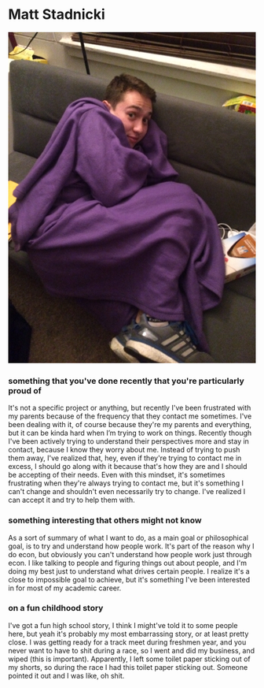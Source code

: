 # Matt Stadnicki

![stadnicki](/Images/IMG_3538.JPG)
  
### something that you've done recently that you're particularly proud of

It's not a specific project or anything, but recently I've been frustrated with my parents because of the frequency that they contact me sometimes. I've been dealing with it, of course because they're my parents and everything, but it can be kinda hard when I’m trying to work on things. Recently though I've been actively trying to understand their perspectives more and stay in contact, because I know they worry about me. Instead of trying to push them away, I've realized that, hey, even if they're trying to contact me in excess, I should go along with it because that's how they are and I should be accepting of their needs. Even with this mindset, it's sometimes frustrating when they're always trying to contact me, but it's something I can't change and shouldn't even necessarily try to change. I've realized I can accept it and try to help them with. 


### something interesting that others might not know

As a sort of summary of what I want to do, as a main goal or philosophical goal, is to try and understand how people work. It's part of the reason why I do econ, but obviously you can't understand how people work just through econ. I like talking to people and figuring things out about people, and I'm doing my best just to understand what drives certain people. I realize it's a close to impossible goal to achieve, but it's something I've been interested in for most of my academic career.


### on a fun childhood story
I've got a fun high school story, I think I might've told it to some people here, but yeah it's probably my most embarrassing story, or at least pretty close. I was getting ready for a track meet during freshmen year, and you never want to have to shit during a race, so I went and did my business, and wiped (this is important). Apparently, I left some toilet paper sticking out of my shorts, so during the race I had this toilet paper sticking out. Someone pointed it out and I was like, oh shit.
